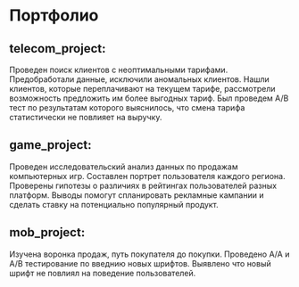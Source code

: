 # Портфолио 

## telecom_project:

Проведен поиск клиентов с неоптимальными тарифами. Предобработали данные, исключили аномальных клиентов. Нашли клиентов, которые переплачивают на текущем тарифе, рассмотрели возможность предложить им более выгодных тариф. Был проведем А/В тест по результатам которого выяснилось, что смена тарифа статистически не повлияет на выручку.

## game_project:

Проведен исследовательский анализ данных по продажам компьютерных игр. Составлен портрет пользователя каждого региона. Проверены гипотезы о различиях в рейтингах пользователей разных платформ. Выводы помогут спланировать рекламные кампании и сделать ставку на потенциально популярный продукт.

## mob_project:

Изучена воронка продаж, путь покупателя до покупки. Проведено А/А и А/В тестирование по введнию новых шрифтов. Выявлено что новый шрифт не повлиял на поведение пользователей.